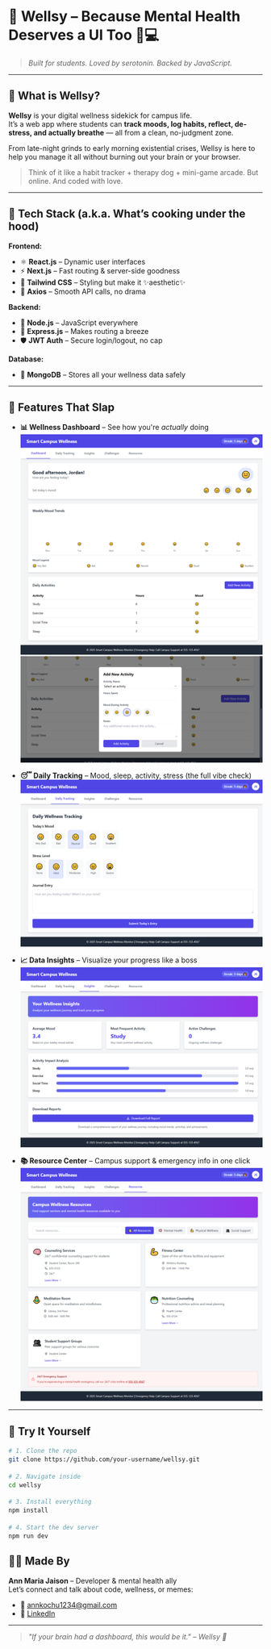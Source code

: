 # 🌿 Wellsy – Because Mental Health Deserves a UI Too 🧠💻

> *Built for students. Loved by serotonin. Backed by JavaScript.*

---

## 👋 What is Wellsy?

**Wellsy** is your digital wellness sidekick for campus life.  
It’s a web app where students can **track moods, log habits, reflect, de-stress, and actually breathe** — all from a clean, no-judgment zone.  

From late-night grinds to early morning existential crises, Wellsy is here to help you manage it all without burning out your brain or your browser.

> Think of it like a habit tracker + therapy dog + mini-game arcade. But online. And coded with love.

---

## 🔧 Tech Stack (a.k.a. What’s cooking under the hood)

**Frontend:**
- ⚛️ **React.js** – Dynamic user interfaces  
- ⚡ **Next.js** – Fast routing & server-side goodness  
- 🎨 **Tailwind CSS** – Styling but make it ✨aesthetic✨  
- 📡 **Axios** – Smooth API calls, no drama

**Backend:**
- 🧠 **Node.js** – JavaScript everywhere  
- 🚀 **Express.js** – Makes routing a breeze  
- 🛡️ **JWT Auth** – Secure login/logout, no cap

**Database:**
- 🍃 **MongoDB** – Stores all your wellness data safely

---

## 🌟 Features That Slap

- **📊 Wellness Dashboard** – See how you're *actually* doing
![Dashboard](public/Dashboard.png)
![Dashboard](public/addactivitydashboard.png)

- **😴 Daily Tracking** – Mood, sleep, activity, stress (the full vibe check)
![Dashboard](public/dailytracking.png)

- **📈 Data Insights** – Visualize your progress like a boss
![Dashboard](public/insight.png)

- **📚 Resource Center** – Campus support & emergency info in one click
![Dashboard](public/resources.png)



---

## 🧪 Try It Yourself

```bash
# 1. Clone the repo
git clone https://github.com/your-username/wellsy.git

# 2. Navigate inside
cd wellsy

# 3. Install everything
npm install

# 4. Start the dev server
npm run dev
```
## 👨‍💻 Made By

**Ann Maria Jaison** – Developer & mental health ally  
Let’s connect and talk about code, wellness, or memes:

- 📧 annkochu1234@gmail.com
- 💼 [LinkedIn](https://www.linkedin.com/in/annmariajaison/)  

---

> _"If your brain had a dashboard, this would be it." – Wellsy 💚_
